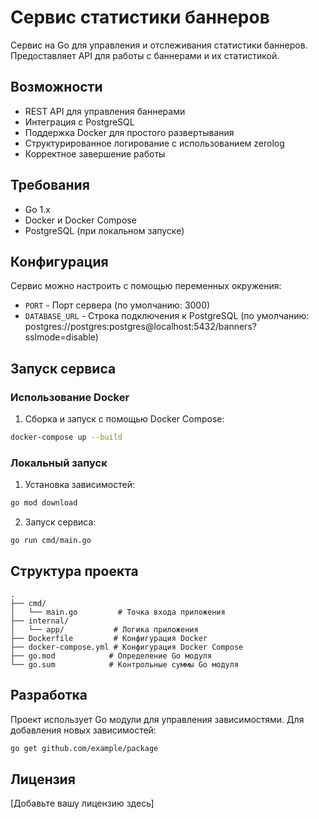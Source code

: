 # Сервис статистики баннеров

Сервис на Go для управления и отслеживания статистики баннеров. Предоставляет API для работы с баннерами и их статистикой.

## Возможности

- REST API для управления баннерами
- Интеграция с PostgreSQL
- Поддержка Docker для простого развертывания
- Структурированное логирование с использованием zerolog
- Корректное завершение работы

## Требования

- Go 1.x
- Docker и Docker Compose
- PostgreSQL (при локальном запуске)

## Конфигурация

Сервис можно настроить с помощью переменных окружения:

- `PORT` - Порт сервера (по умолчанию: 3000)
- `DATABASE_URL` - Строка подключения к PostgreSQL (по умолчанию: postgres://postgres:postgres@localhost:5432/banners?sslmode=disable)

## Запуск сервиса

### Использование Docker

1. Сборка и запуск с помощью Docker Compose:
```bash
docker-compose up --build
```

### Локальный запуск

1. Установка зависимостей:
```bash
go mod download
```

2. Запуск сервиса:
```bash
go run cmd/main.go
```

## Структура проекта

```
.
├── cmd/
│   └── main.go         # Точка входа приложения
├── internal/
│   └── app/           # Логика приложения
├── Dockerfile         # Конфигурация Docker
├── docker-compose.yml # Конфигурация Docker Compose
├── go.mod            # Определение Go модуля
└── go.sum            # Контрольные суммы Go модуля
```

## Разработка

Проект использует Go модули для управления зависимостями. Для добавления новых зависимостей:

```bash
go get github.com/example/package
```

## Лицензия

[Добавьте вашу лицензию здесь] 
